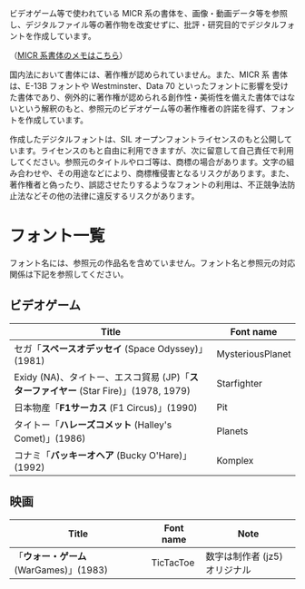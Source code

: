 
ビデオゲーム等で使われている MICR 系の書体を、画像・動画データ等を参照し、デジタルファイル等の著作物を改変せずに、批評・研究目的でデジタルフォントを作成しています。

（[MICR 系書体のメモはこちら](https://github.com/jz5/micr)）

国内法において書体には、著作権が認められていません。また、MICR 系 書体は、E-13B フォントや Westminster、Data 70 といったフォントに影響を受けた書体であり、例外的に著作権が認められる創作性・美術性を備えた書体ではないという解釈のもと、参照元のビデオゲーム等の著作権者の許諾を得ず、フォントを作成しています。

作成したデジタルフォントは、SIL オープンフォントライセンスのもと公開しています。ライセンスのもと自由に利用できますが、次に留意して自己責任で利用してください。参照元のタイトルやロゴ等は、商標の場合があります。文字の組み合わせや、その用途などにより、商標権侵害となるリスクがあります。また、著作権者と偽ったり、誤認させたりするようなフォントの利用は、不正競争法防止法などその他の法律に違反するリスクがあります。

# フォント一覧

フォント名には、参照元の作品名を含めていません。フォント名と参照元の対応関係は下記を参照してください。

## ビデオゲーム

| Title | Font name | 
----|---- 
| セガ「**スペースオデッセイ** (Space Odyssey)」(1981) | MysteriousPlanet |
|  Exidy (NA)、タイトー、エスコ貿易 (JP)「**スターファイヤー** (Star Fire)」(1978, 1979) | Starfighter |
| 日本物産「**F1サーカス** (F1 Circus)」(1990) | Pit |
| タイトー「**ハレーズコメット** (Halley's Comet)」(1986) | Planets |
| コナミ「**バッキーオヘア** (Bucky O'Hare)」(1992) | Komplex |

## 映画

| Title | Font name | Note |
----|----|---- 
| 「**ウォー・ゲーム** (WarGames)」(1983) | TicTacToe | 数字は制作者 (jz5) オリジナル |
